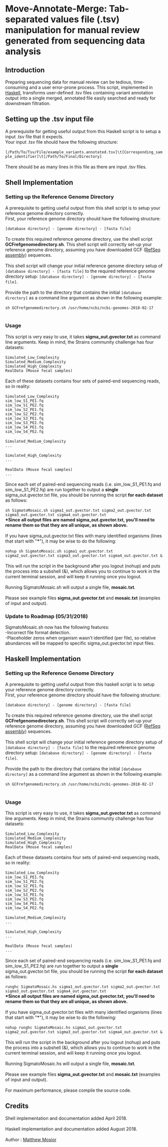 # Move-Annotate-Merge: Tab-separated values file (.tsv) manipulation for manual review generated from sequencing data analysis


## Introduction

Preparing sequencing data for manual review can be tedious, time-consuming and a user error-prone process.  This script, implemented in [Haskell](https://www.haskell.org/), transforms user-defined .tsv files containing variant annotation output into a single merged, annotated file easily searched and ready for downstream filtration.

## Setting up the .tsv input file

A prerequisite for getting useful output from this Haskell script is to setup a input .tsv file that it expects.<br/>
Your input .tsv file should have the following structure:<br/><br/>
`[/Path/To/Tsv/File/example_variants.annotated.tsv]\t[Corresponding_sample_identifier]\t[/Path/To/Final/Directory]`<br/><br/>
There should be as many lines in this file as there are input .tsv files.



## Shell Implementation

### Setting up the Reference Genome Directory

A prerequisite to getting useful output from this shell script is to setup your reference genome directory correctly.<br/>
First, your reference genome directory should have the following structure:<br/><br/>
`[database directory] - [genome directory] - [fasta file]`<br/><br/>
To create this required reference genome directory, use the shell script **GCFrefgenomedirectory.sh**.  This shell script will 
correctly set-up your
reference genome directory, assuming you have downloaded GCF ([RefSeq assembly](https://www.ncbi.nlm.nih.gov/assembly/model/)) 
sequences.<br/><br/>
This shell script will change your initial reference genome directory setup of `[database directory] - [fasta file]` to the required
reference genome directory setup: `[database directory] - [genome directory] - [fasta file]`.<br/><br/>
Provide the path to the directory that contains the initial `[database directory]` as a command line argument as shown in the following 
example:<br/><br/>
`sh GCFrefgenomedirectory.sh /usr/home/ncbi/ncbi-genomes-2018-02-17`<br/><br/>



### Usage

This script is very easy to use, it takes **sigma_out.gvector.txt** as command line arguments.  Keep in mind, the Strains community
challenge has four datasets:<br/><br/>
`Simulated_Low_Complexity`<br/>
`Simulated_Medium_Complexity`<br/>
`Simulated_High_Complexity`<br/>
`RealData (Mouse fecal samples)`<br/><br/>
Each of these datasets contains four sets of paired-end sequencing reads, so in reality:<br/><br/>
`Simulated_Low_Complexity`<br/>
`sim_low_S1_PE1.fq`<br/>
`sim_low_S1_PE2.fq`<br/>
`sim_low_S2_PE1.fq`<br/>
`sim_low_S2_PE2.fq`<br/>
`sim_low_S3_PE1.fq`<br/>
`sim_low_S3_PE2.fq`<br/>
`sim_low_S4_PE1.fq`<br/>
`sim_low_S4_PE2.fq`<br/><br/>
`Simulated_Medium_Complexity`<br/>
`...`<br/><br/>
`Simulated_High_Complexity`<br/>
`...`<br/><br/>
`RealData (Mouse fecal samples)`<br/>
`...`<br/><br/>
Since each set of paired-end sequencing reads (i.e. sim_low_S1_PE1.fq and sim_low_S1_PE2.fq) are run together to output a 
**single** sigma_out.gvector.txt file, you should be running the script **for each dataset** as follows:<br/><br/>
`sh SigmatoMosaic.sh sigma1_out.gvector.txt sigma2_out.gvector.txt sigma3_out.gvector.txt sigma4_out.gvector.txt`<br/>
**&ast;Since all output files are named sigma_out.gvector.txt, you'll need to rename them so that they are all unique, as shown 
above.**<br/><br/>
If you have sigma_out.gvector.txt files with many identified organisms (lines that start with "**&ast;**"), it may be wise to do 
the following:<br/><br/>
`nohup sh SigmatoMosaic.sh sigma1_out.gvector.txt sigma2_out.gvector.txt sigma3_out.gvector.txt sigma4_out.gvector.txt &`<br/><br/>
This will run the script in the background after you logout (nohup) and puts the process into a subshell (&), which allows you
to continue to work in the current terminal session, and will keep it running once you logout.<br/><br/>
Running SigmatoMosaic.sh will output a single file, **mosaic.txt**.<br/><br/>
Please see example files **sigma_out.gvector.txt** and **mosaic.txt** (examples of input and output). 

### Update to Roadmap (05/31/2018) 

SigmatoMosaic.sh now has the following features:<br/>
-Incorrect file format detection.<br/>
-Placeholder zeros when organism wasn't identified (per file), so relative abundances will be mapped to specific 
sigma_out.gvector.txt input files.

## Haskell Implementation

### Setting up the Reference Genome Directory

A prerequisite to getting useful output from this haskell script is to setup your reference genome directory correctly.<br/>
First, your reference genome directory should have the following structure:<br/><br/>
`[database directory] - [genome directory] - [fasta file]`<br/><br/>
To create this required reference genome directory, use the shell script **GCFrefgenomedirectory.sh**.  This shell script will 
correctly set-up your
reference genome directory, assuming you have downloaded GCF ([RefSeq assembly](https://www.ncbi.nlm.nih.gov/assembly/model/)) 
sequences.<br/><br/>
This shell script will change your initial reference genome directory setup of `[database directory] - [fasta file]` to the required
reference genome directory setup: `[database directory] - [genome directory] - [fasta file]`.<br/><br/>
Provide the path to the directory that contains the initial `[database directory]` as a command line argument as shown in the following 
example:<br/><br/>
`sh GCFrefgenomedirectory.sh /usr/home/ncbi/ncbi-genomes-2018-02-17`<br/><br/>

### Usage

This script is very easy to use, it takes **sigma_out.gvector.txt** as command line arguments.  Keep in mind, the Strains community
challenge has four datasets:<br/><br/>
`Simulated_Low_Complexity`<br/>
`Simulated_Medium_Complexity`<br/>
`Simulated_High_Complexity`<br/>
`RealData (Mouse fecal samples)`<br/><br/>
Each of these datasets contains four sets of paired-end sequencing reads, so in reality:<br/><br/>
`Simulated_Low_Complexity`<br/>
`sim_low_S1_PE1.fq`<br/>
`sim_low_S1_PE2.fq`<br/>
`sim_low_S2_PE1.fq`<br/>
`sim_low_S2_PE2.fq`<br/>
`sim_low_S3_PE1.fq`<br/>
`sim_low_S3_PE2.fq`<br/>
`sim_low_S4_PE1.fq`<br/>
`sim_low_S4_PE2.fq`<br/><br/>
`Simulated_Medium_Complexity`<br/>
`...`<br/><br/>
`Simulated_High_Complexity`<br/>
`...`<br/><br/>
`RealData (Mouse fecal samples)`<br/>
`...`<br/><br/>
Since each set of paired-end sequencing reads (i.e. sim_low_S1_PE1.fq and sim_low_S1_PE2.fq) are run together to output a 
**single** sigma_out.gvector.txt file, you should be running the script **for each dataset** as follows:<br/><br/>
`runghc SigmatoMosaic.hs sigma1_out.gvector.txt sigma2_out.gvector.txt sigma3_out.gvector.txt sigma4_out.gvector.txt`<br/>
**&ast;Since all output files are named sigma_out.gvector.txt, you'll need to rename them so that they are all unique, as shown 
above.**<br/><br/>
If you have sigma_out.gvector.txt files with many identified organisms (lines that start with "**&ast;**"), it may be wise to do 
the following:<br/><br/>
`nohup runghc SigmatoMosaic.hs sigma1_out.gvector.txt sigma2_out.gvector.txt sigma3_out.gvector.txt sigma4_out.gvector.txt &`<br/><br/>
This will run the script in the background after you logout (nohup) and puts the process into a subshell (&), which allows you
to continue to work in the current terminal session, and will keep it running once you logout.<br/><br/>
Running SigmatoMosaic.hs will output a single file, **mosaic.txt**.<br/><br/>
Please see example files **sigma_out.gvector.txt** and **mosaic.txt** (examples of input and output).<br/><br/>
For maximum performance, please compile the source code.

## Credits

Shell implementation and documentation added April 2018.<br/><br/>
Haskell implementation and documentation added August 2018.<br/><br/>
Author : [Matthew Mosior](https://github.com/Matthew-Mosior)
